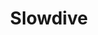 ---
title: "Slowdive"
summary: "Slowdive are a British rock band that formed in Reading, Berkshire, in 1989. The band consists of Rachel Goswell on vocals and guitar, Neil Halstead on vocals and guitar, Christian Savill on guitar, Nick Chaplin on bass guitar and Simon Scott on drums, all of whom have played on the band's debut studio album Just for a Day . Halstead is the band's primary songwriter.
The band is one of the most prominent within the shoegaze scene, which rose to prominence in England during the early 1990s. While the band's second studio album Souvlaki initially received mixed reviews upon release, it has since been recognized as one of the best releases of the 1990s and one of the greatest shoegaze albums of all time.The band broke up soon after the release of their third studio album Pygmalion in 1995, having seen Scott, Savill and Chaplin all depart the band prior. The remaining members continued under a more folk and country-influenced direction as Mojave 3. Slowdive reunited in 2014 to play the Primavera Sound festival, and released a self-titled studio album in 2017, their first in 22 years. The band's fifth studio album Everything Is Alive was released on 1 September 2023."
image: "slowdive.jpg"
apple_music_artist_url: "https://music.apple.com/gb/artist/slowdive/528315"
wikipedia_url: "https://en.wikipedia.org/wiki/Slowdive"
---